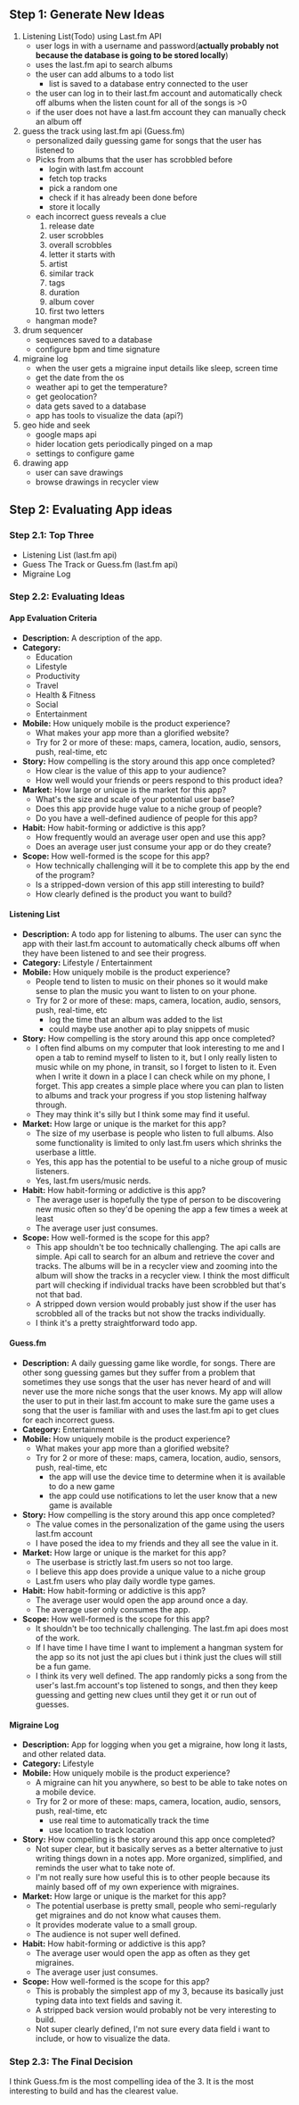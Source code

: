## Step 1: Generate New Ideas
1.  Listening List(Todo) using Last.fm API
	- user logs in with a username and password(**actually probably not because the database is going to be stored locally**)
	- uses the last.fm api to search albums
	- the user can add albums to a todo list
		- list is saved to a database entry connected to the user
	- the user can log in to their last.fm account and automatically check off albums when the listen count for all of the songs is >0
	- if the user does not have a last.fm account they can manually check an album off
1. guess the track using last.fm api (Guess.fm)
	- personalized daily guessing game for songs that the user has listened to
	- Picks from albums that the user has scrobbled before
		- login with last.fm account
		- fetch top tracks
		- pick a random one
		- check if it has already been done before
		- store it locally
	- each incorrect guess reveals a clue
      1. release date
      2. user scrobbles
      3. overall scrobbles
      4. letter it starts with
      5. artist
      6. similar track
      7. tags
      8. duration
      9. album cover
      10. first two letters
	- hangman mode?
3. drum sequencer
	- sequences saved to a database
	- configure bpm and time signature
4. migraine log
	- when the user gets a migraine input details like sleep, screen time
	- get the date from the os
	- weather api to get the temperature?
	- get geolocation?
	- data gets saved to a database
	- app has tools to visualize the data (api?)
5. geo hide and seek
	- google maps api
	- hider location gets periodically pinged on a map
	- settings to configure game
6. drawing app
	- user can save drawings
	- browse drawings in recycler view
## Step 2: Evaluating App ideas
### Step 2.1: Top Three
- Listening List (last.fm api)
- Guess The Track or Guess.fm (last.fm api) 
- Migraine Log
### Step 2.2: Evaluating Ideas
#### App Evaluation Criteria
- **Description:** A description of the app.
- **Category:**
  - Education
  - Lifestyle
  - Productivity
  - Travel
  - Health & Fitness
  - Social
  - Entertainment
- **Mobile:** How uniquely mobile is the product experience?
    - What makes your app more than a glorified website?
    - Try for 2 or more of these: maps, camera, location, audio, sensors, push, real-time, etc
- **Story:** How compelling is the story around this app once completed?
    - How clear is the value of this app to your audience?
    - How well would your friends or peers respond to this product idea?
- **Market:** How large or unique is the market for this app?
    - What's the size and scale of your potential user base?
    - Does this app provide huge value to a niche group of people?
    - Do you have a well-defined audience of people for this app?
- **Habit:** How habit-forming or addictive is this app?
    - How frequently would an average user open and use this app?
    - Does an average user just consume your app or do they create?
- **Scope:** How well-formed is the scope for this app?
    - How technically challenging will it be to complete this app by the end of the program?
    - Is a stripped-down version of this app still interesting to build?
    - How clearly defined is the product you want to build?
#### Listening List
- **Description:** A todo app for listening to albums. The user can sync the app with their last.fm account to automatically check albums off when they have been listened to and see their progress.
- **Category:** Lifestyle / Entertainment
- **Mobile:** How uniquely mobile is the product experience?
    - People tend to listen to music on their phones so it would make sense to plan the music you want to listen to on your phone.
    - Try for 2 or more of these: maps, camera, location, audio, sensors, push, real-time, etc
	    - log the time that an album was added to the list
	    - could maybe use another api to play snippets of music
- **Story:** How compelling is the story around this app once completed?
    - I often find albums on my computer that look interesting to me and I open a tab to remind myself to listen to it, but I only really listen to music while on my phone, in transit, so I forget to listen to it. Even when I write it down in a place I can check while on my phone, I forget. This app creates a simple place where you can plan to listen to albums and track your progress if you stop listening halfway through.
    - They may think it's silly but I think some may find it useful.
- **Market:** How large or unique is the market for this app?
    - The size of my userbase is people who listen to full albums. Also some functionality is limited to only last.fm users which shrinks the userbase a little.
    - Yes, this app has the potential to be useful to a niche group of music listeners.
    - Yes, last.fm users/music nerds.
- **Habit:** How habit-forming or addictive is this app?
    - The average user is hopefully the type of person to be discovering new music often so they'd be opening the app a few times a week at least
    - The average user just consumes.
- **Scope:** How well-formed is the scope for this app?
    - This app shouldn't be too technically challenging. The api calls are simple. Api call to search for an album and retrieve the cover and tracks. The albums will be in a recycler view and zooming into the album will show the tracks in a recycler view. I think the most difficult part will checking if individual tracks have been scrobbled but that's not that bad.
    - A stripped down version would probably just show if the user has scrobbled all of the tracks but not show the tracks individually.
    - I think it's a pretty straightforward todo app.
#### Guess.fm 
- **Description:** A daily guessing game like wordle, for songs. There are other song guessing games but they suffer from a problem that sometimes they use songs that the user has never heard of and will never use the more niche songs that the user knows. My app will allow the user to put in their last.fm account to make sure the game uses a song that the user is familiar with and uses the last.fm api to get clues for each incorrect guess.
- **Category:** Entertainment
- **Mobile:** How uniquely mobile is the product experience?
    - What makes your app more than a glorified website?
    - Try for 2 or more of these: maps, camera, location, audio, sensors, push, real-time, etc
	    - the app will use the device time to determine when it is available to do a new game
	    - the app could use notifications to let the user know that a new game is available
- **Story:** How compelling is the story around this app once completed?
    - The value comes in the personalization of the game using the users last.fm account
    - I have posed the idea to my friends and they all see the value in it.
- **Market:** How large or unique is the market for this app?
    - The userbase is strictly last.fm users so not too large.
    - I believe this app does provide a unique value to a niche group
    - Last.fm users who play daily wordle type games.
- **Habit:** How habit-forming or addictive is this app?
    - The average user would open the app around once a day.
    - The average user only consumes the app.
- **Scope:** How well-formed is the scope for this app?
    - It shouldn't be too technically challenging. The last.fm api does most of the work.
    - If I have time I have time I want to implement a hangman system for the app so its not just the api clues but i think just the clues will still be a fun game.
    - I think its very well defined. The app randomly picks a song from the user's last.fm account's top listened to songs, and then they keep guessing and getting new clues until they get it or run out of guesses.
#### Migraine Log
- **Description:** App for logging  when you get a migraine, how long it lasts, and other related data.
- **Category:** Lifestyle
- **Mobile:** How uniquely mobile is the product experience?
    - A migraine can hit you anywhere, so best to be able to take notes on a mobile device.
    - Try for 2 or more of these: maps, camera, location, audio, sensors, push, real-time, etc
	    - use real time to automatically track the time
	    - use location to track location
- **Story:** How compelling is the story around this app once completed?
    - Not super clear, but it basically serves as a better alternative to just writing things down in a notes app. More organized, simplified, and reminds the user what to take note of.
    - I'm not really sure how useful this is to other people because its mainly based off of my own experience with migraines.
- **Market:** How large or unique is the market for this app?
    - The potential userbase is pretty small, people who semi-regularly get migraines and do not know what causes them.
    - It provides moderate value to a small group.
    - The audience is not super well defined.
- **Habit:** How habit-forming or addictive is this app?
    - The average user would open the app as often as they get migraines.
    - The average user just consumes.
- **Scope:** How well-formed is the scope for this app?
    - This is probably the simplest app of my 3, because its basically just typing data into text fields and saving it.
    - A stripped back version would probably not be very interesting to build.
    - Not super clearly defined, I'm not sure every data field i want to include, or how to visualize the data.
### Step 2.3: The Final Decision
I think Guess.fm is the most compelling idea of the 3. It is the most interesting to build and has the clearest value.
